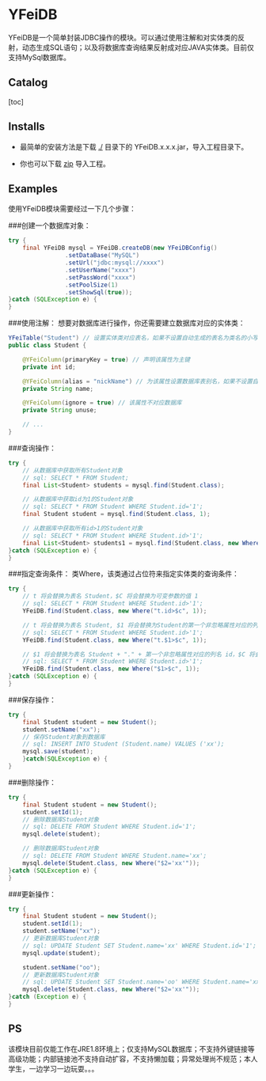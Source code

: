 # YFeiDB

YFeiDB是一个简单封装JDBC操作的模块。可以通过使用注解和对实体类的反射，动态生成SQL语句；以及将数据库查询结果反射成对应JAVA实体类。目前仅支持MySql数据库。

## Catalog
[toc]

## Installs

* 最简单的安装方法是下载 [./](http://git.oschina.net/SmallHuang/YFeiDB/tree/master) 目录下的 YFeiDB.x.x.x.jar，导入工程目录下。

* 你也可以下载 [zip](http://git.oschina.net/SmallHuang/YFeiDB/repository/archive/master) 导入工程。 

## Examples

使用YFeiDB模块需要经过一下几个步骤：

###创建一个数据库对象：

```java
try {
	final YFeiDB mysql = YFeiDB.createDB(new YFeiDBConfig()
				.setDataBase("MySQL")
				.setUrl("jdbc:mysql://xxxx")
				.setUserName("xxxx")
				.setPassWord("xxxx")
				.setPoolSize(1)
				.setShowSql(true));
}catch (SQLException e) {
}
```

###使用注解：
想要对数据库进行操作，你还需要建立数据库对应的实体类：

```java
YFeiTable("Student") // 设置实体类对应表名，如果不设置自动生成的表名为类名的小写(student)
public class Student {

	@YFeiColumn(primaryKey = true) // 声明该属性为主键
	private int id;

	@YFeiColumn(alias = "nickName") // 为该属性设置数据库表别名，如果不设置自动生成为(name)
	private String name;

	@YFeiColumn(ignore = true) // 该属性不对应数据库
	private String unuse;

	// ...
}
```

###查询操作：

```java
try {
	// 从数据库中获取所有Student对象
	// sql: SELECT * FROM Student;
	final List<Student> students = mysql.find(Student.class);

	// 从数据库中获取id为1的Student对象
	// sql: SELECT * FROM Student WHERE Student.id='1';
	final Student student = mysql.find(Student.class, 1);

	// 从数据库中获取所有id>1的Student对象
	// sql: SELECT * FROM Student WHERE Student.id>'1';
	final List<Student> students1 = mysql.find(Student.class, new Where("$1>$c", 1));
}catch (SQLException e) {
}
```

###指定查询条件：
类Where，该类通过占位符来指定实体类的查询条件：

```java
try {
	// t 将会替换为表名 Student，$C 将会替换为可变参数的值 1
	// sql: SELECT * FROM Student WHERE Student.id>'1';
	YFeiDB.find(Student.class, new Where("t.id>$c", 1));

	// t 将会替换为表名 Student, $1 将会替换为Student的第一个非忽略属性对应的列名 id，$C 将会替换为可变参数的值 1
	// sql: SELECT * FROM Student WHERE Student.id>'1';
	YFeiDB.find(Student.class, new Where("t.$1>$c", 1));

	// $1 将会替换为表名 Student + "." + 第一个非忽略属性对应的列名 id，$C 将会替换为可变参数的值 1
	// sql: SELECT * FROM Student WHERE Student.id>'1';
	YFeiDB.find(Student.class, new Where("$1>$c", 1));
}catch (SQLException e) {
}
```

###保存操作：

```java
try {
	final Student student = new Student();
	student.setName("xx");
	// 保存Student对象到数据库
	// sql: INSERT INTO Student (Student.name) VALUES ('xx');
	mysql.save(student);
	}catch(SQLException e) {
}
```
###删除操作：

```java
try {
	final Student student = new Student();
	student.setId(1);
	// 删除数据库Student对象
	// sql: DELETE FROM Student WHERE Student.id='1';
	mysql.delete(student);

	// 删除数据库Student对象
	// sql: DELETE FROM Student WHERE Student.name='xx';
	mysql.delete(Student.class, new Where("$2='xx'"));
}catch (SQLException e) {
}
```

###更新操作：

```java
try {
	final Student student = new Student();
	student.setId(1);
	student.setName("xx");
	// 更新数据库Student对象
	// sql: UPDATE Student SET Student.name='xx' WHERE Student.id='1';
	mysql.update(student);

	student.setName("oo");
	// 更新数据库Student对象
	// sql: UPDATE Student SET Student.name='oo' WHERE Student.name='xx';
	mysql.delete(Student.class, new Where("$2='xx'"));
}catch (Exception e) {
}
```

## PS

该模块目前仅能工作在JRE1.8环境上；仅支持MySQL数据库；不支持外键链接等高级功能；内部链接池不支持自动扩容，不支持懒加载；异常处理尚不规范；本人学生，一边学习一边玩耍。。。